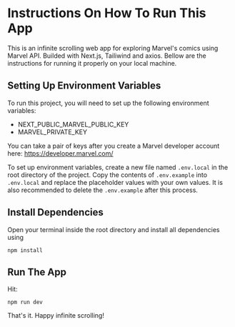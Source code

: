 # Instructions On How To Run This App

This is an infinite scrolling web app for exploring Marvel's comics using Marvel API. Builded with Next.js, Tailiwind and axios. Bellow are the instructions for running it properly on your local machine.

## Setting Up Environment Variables

To run this project, you will need to set up the following environment variables:

- NEXT_PUBLIC_MARVEL_PUBLIC_KEY 
- MARVEL_PRIVATE_KEY

You can take a pair of keys after you create a Marvel developer account here: https://developer.marvel.com/

To set up environment variables, create a new file named `.env.local` in the root directory of the project. Copy the contents of `.env.example` into `.env.local` and replace the placeholder values with your own values. It is also recommended to delete the `.env.example` after this process.

## Install Dependencies

Open your terminal inside the root directory and install all dependencies using 
```console
npm install
```

## Run The App

Hit:
```console
npm run dev
``` 
That's it. Happy infinite scrolling!


